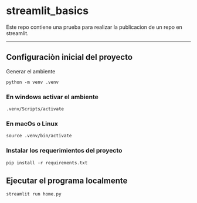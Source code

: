 # streamlit_basics
Este repo contiene una prueba para realizar la publicacion de un repo en streamlit.

---

## Configuraciòn inicial del proyecto

Generar el ambiente

`python -m venv .venv`

### En windows activar el ambiente

`.venv/Scripts/activate`

### En macOs o Linux

`source .venv/bin/activate`

### Instalar los requerimientos del proyecto

`pip install -r requirements.txt`

## Ejecutar el programa localmente

`streamlit run home.py`
